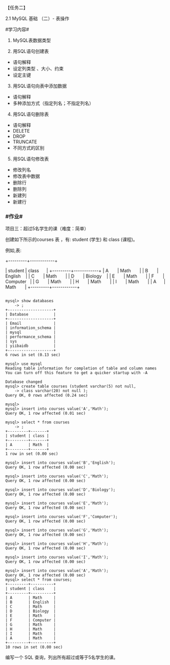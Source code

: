 【任务二】

2.1 MySQL 基础 （二）- 表操作
 
#学习内容#

1. MySQL表数据类型

2. 用SQL语句创建表

- 语句解释
- 设定列类型 、大小、约束
- 设定主键

3. 用SQL语句向表中添加数据

- 语句解释
- 多种添加方式（指定列名；不指定列名）

4. 用SQL语句删除表

- 语句解释
- DELETE
- DROP
- TRUNCATE
- 不同方式的区别

5. 用SQL语句修改表

- 修改列名
- 修改表中数据
- 删除行
- 删除列
- 新建列
- 新建行

### #作业#

项目三：超过5名学生的课（难度：简单）


创建如下所示的courses 表 ，有: student (学生) 和 class (课程)。


例如,表:

+---------+------------+

| student | class      |
+---------+------------+
| A       | Math       |
| B       | English    |
| C       | Math       |
| D       | Biology    |
| E       | Math       |
| F       | Computer   |
| G       | Math       |
| H       | Math       |
| I       | Math       |
| A      | Math       |
+---------+------------+

~~~~

mysql> show databases
    -> ;
+--------------------+
| Database           |
+--------------------+
| Email              |
| information_schema |
| mysql              |
| performance_schema |
| sys                |
| yiibaidb           |
+--------------------+
6 rows in set (0.13 sec)

mysql> use mysql
Reading table information for completion of table and column names
You can turn off this feature to get a quicker startup with -A

Database changed
mysql> create table courses (student varchar(5) not null,
    -> class varchar(20) not null );
Query OK, 0 rows affected (0.24 sec)

mysql>
mysql> insert into courses value('A','Math');
Query OK, 1 row affected (0.01 sec)

mysql> select * from courses
    -> ;
+---------+-------+
| student | class |
+---------+-------+
| A       | Math  |
+---------+-------+
1 row in set (0.00 sec)

mysql> insert into courses value('B','English');
Query OK, 1 row affected (0.00 sec)

mysql> insert into courses value('C','Math');
Query OK, 1 row affected (0.00 sec)

mysql> insert into courses value('D','Biology');
Query OK, 1 row affected (0.00 sec)

mysql> insert into courses value('E','Math');
Query OK, 1 row affected (0.00 sec)

mysql> insert into courses value('F','Computer');
Query OK, 1 row affected (0.00 sec)

mysql> insert into courses value('G','Math');
Query OK, 1 row affected (0.00 sec)

mysql> insert into courses value('H','Math');
Query OK, 1 row affected (0.00 sec)

mysql> insert into courses value('I','Math');
Query OK, 1 row affected (0.00 sec)

mysql> insert into courses value('A','Math');
Query OK, 1 row affected (0.00 sec)
mysql> select * from courses;
+---------+----------+
| student | class    |
+---------+----------+
| A       | Math     |
| B       | English  |
| C       | Math     |
| D       | Biology  |
| E       | Math     |
| F       | Computer |
| G       | Math     |
| H       | Math     |
| I       | Math     |
| A       | Math     |
+---------+----------+
10 rows in set (0.00 sec)
~~~~


编写一个 SQL 查询，列出所有超过或等于5名学生的课。


